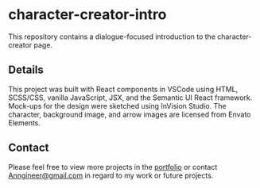 # character-creator-intro

This repository contains a dialogue-focused introduction to the character-creator page.

## Details

This project was built with React components in VSCode using HTML, SCSS/CSS, vanilla JavaScript, JSX, and the Semantic UI React framework. Mock-ups for the design were sketched using InVision Studio. The character, background image, and arrow images are licensed from Envato Elements.

## Contact

Please feel free to view more projects in the [portfolio](https://mathmythica.com/) or contact Anngineer@gmail.com in regard to my work or future projects.
